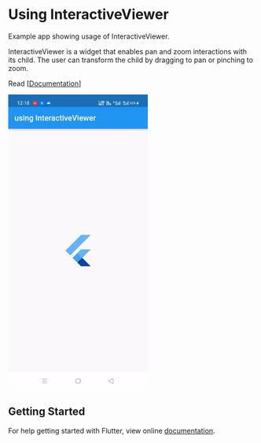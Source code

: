 # Using InteractiveViewer 

Example app showing usage of  InteractiveViewer.

InteractiveViewer is a widget that enables pan and zoom interactions with its child. The user can transform the child by dragging to pan or pinching to zoom.

Read [[Documentation](https://api.flutter.dev/flutter/widgets/InteractiveViewer-class.html)]

<img src="demo_img.gif" height="600em" />

## Getting Started

For help getting started with Flutter, view online [documentation](http://flutter.dev/).